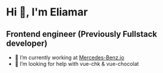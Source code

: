 # Hi 👋, I'm Eliamar

## Frontend engineer (Previously Fullstack developer)

- 🔭 I’m currently working at [Mercedes-Benz.io](https://mercedes-benz.io)
- 🤝 I’m looking for help with vue-chk & vue-chocolat
